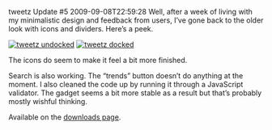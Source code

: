 tweetz Update #5
2009-09-08T22:59:28
Well, after a week of living with my minimalistic design and feedback from users, I’ve gone back to the older look with icons and dividers. Here’s a peek.

[![tweetz undocked](http://mike-ward.net/content/images/blog/tweetzUpdate5_10AA2/tweetz2_thumb.png)](http://mike-ward.net/content/images/blog/tweetzUpdate5_10AA2/tweetz2.png) [![tweetz docked](http://mike-ward.net/content/images/blog/tweetzUpdate5_10AA2/tweetz_thumb.png)](http://mike-ward.net/content/images/blog/tweetzUpdate5_10AA2/tweetz.png)

The icons do seem to make it feel a bit more finished.

Search is also working. The “trends” button doesn’t do anything at the moment. I also cleaned the code up by running it through a JavaScript validator. The gadget seems a bit more stable as a result but that’s probably mostly wishful thinking.

Available on the [downloads page](http://mike-ward.net/downloads).
